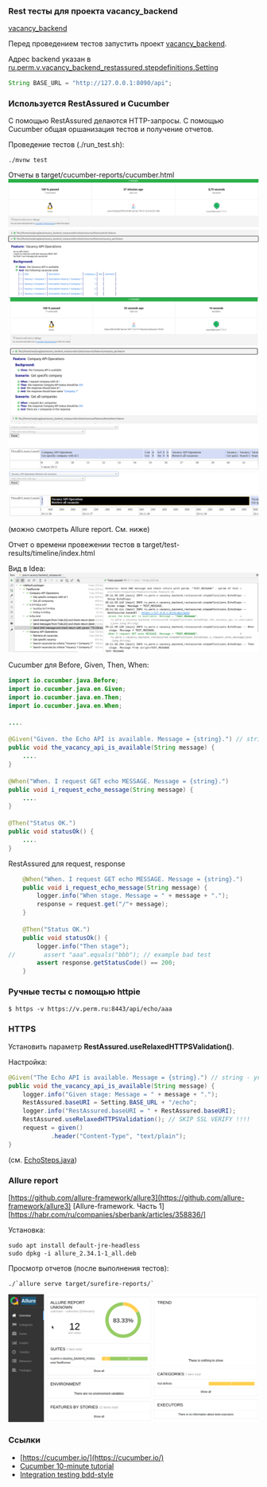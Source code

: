 ### Rest тесты для проекта vacancy_backend
[vacancy_backend](https://github.com/cherepakhin/family/tree/master/src/main/resources/db/migration)

Перед проведением тестов запустить проект [vacancy_backend](https://github.com/cherepakhin/family/tree/master/src/main/resources/db/migration).

Адрес backend указан в [ru.perm.v.vacancy_backend_restassured.stepdefinitions.Setting](src/test/ru/perm/v/vacancy_backend_restassured/stepdefinitions/Setting.java)

````java
String BASE_URL = "http://127.0.0.1:8090/api";
````

### Используется RestAssured и Cucumber

С помощью RestAssured делаются HTTP-запросы. С помощью Cucumber общая оршанизация тестов и получение отчетов.

Проведение тестов (./run_test.sh):

````shell
./mvnw test
````

Отчеты в target/cucumber-reports/cucumber.html
![Результаты тестов](doc/test_result.png "Результаты тестов")
![Результаты тестов1](doc/cucumber_result.png "Результаты тестов")
![Продолжительность тестов](doc/cucumber_timeline.png "Продолжительность тестов")
![Продолжительность одного из тестов](doc/cucumber_timeline_one_test.png "Продолжительность одного из тестов")

(можно смотреть Allure report. См. ниже)

Отчет о времени провежении тестов в target/test-results/timeline/index.html

Вид в Idea:
![Вид в Idea](doc/idea_report.png)

Cucumber для Before, Given, Then, When:

````java
import io.cucumber.java.Before;
import io.cucumber.java.en.Given;
import io.cucumber.java.en.Then;
import io.cucumber.java.en.When;

....

@Given("Given. the Echo API is available. Message = {string}.") // string - указать тип
public void the_vacancy_api_is_available(String message) {
    ....
}

@When("When. I request GET echo MESSAGE. Message = {string}.")
public void i_request_echo_message(String message) {
    ....
}

@Then("Status OK.")
public void statusOk() {
    ....
}

````

RestAssured для request, response

````java
    @When("When. I request GET echo MESSAGE. Message = {string}.")
    public void i_request_echo_message(String message) {
        logger.info("When stage. Message = " + message + ".");
        response = request.get("/"+ message);
    }

    @Then("Status OK.")
    public void statusOk() {
        logger.info("Then stage");
//        assert "aaa".equals("bbb"); // example bad test
        assert response.getStatusCode() == 200;
    }

````

### Ручные тесты с помощью httpie

````shell
$ https -v https://v.perm.ru:8443/api/echo/aaa
````

### HTTPS

Установить параметр __RestAssured.useRelaxedHTTPSValidation()__.

Настройка:

````java
@Given("The Echo API is available. Message = {string}.") // string - указать тип
public void the_vacancy_api_is_available(String message) {
    logger.info("Given stage: Message = " + message + ".");
    RestAssured.baseURI = Setting.BASE_URL + "/echo";
    logger.info("RestAssured.baseURI = " + RestAssured.baseURI);
    RestAssured.useRelaxedHTTPSValidation(); // SKIP SSL VERIFY !!!!
    request = given()
            .header("Content-Type", "text/plain");
}
````

(см. [EchoSteps.java](https://github.com/cherepakhin/vacancy_backend_restassured/blob/master/src/test/java/ru/perm/v/vacancy_backend_restassured/stepdefinitions/EchoSteps.java))

### Allure report

[https://github.com/allure-framework/allure3](https://github.com/allure-framework/allure3)
[Allure-framework. Часть 1][https://habr.com/ru/companies/sberbank/articles/358836/]

Установка:

````shell
sudo apt install default-jre-headless
sudo dpkg -i allure_2.34.1-1_all.deb
````

Просмотр отчетов (после выполнения тестов):

````shell
./`allure serve target/surefire-reports/`
````

![Отчет Allure](doc/allure_results.png "allure results")

### Ссылки

- [https://cucumber.io/](https://cucumber.io/)
- [Cucumber 10-minute tutorial](https://cucumber.io/docs/guides/10-minute-tutorial/)
- [Integration testing bdd-style](https://www.codecrumbs.dev/posts/cucumber-integration-tests/)

